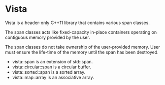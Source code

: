 Vista
=====

Vista is a header-only C++11 library that contains various span classes.

The span classes acts like fixed-capacity in-place containers operating on contiguous memory provided by the user.

The span classes do not take ownership of the user-provided memory. User must ensure the life-time of the memory until the span has been destroyed.

* vista::span is an extension of std::span.
* vista::circular::span is a circular buffer.
* vista::sorted::span is a sorted array.
* vista::map::array is an associative array.
